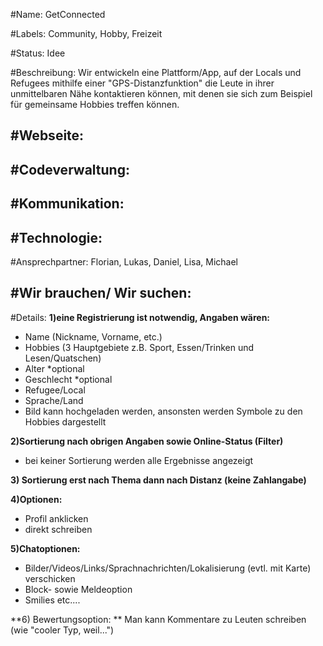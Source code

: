 #Name: 
GetConnected

#Labels: 
Community, Hobby, Freizeit

#Status: 
Idee

#Beschreibung:
Wir entwickeln eine Plattform/App, auf der Locals und Refugees mithilfe einer "GPS-Distanzfunktion" die Leute in ihrer unmittelbaren Nähe kontaktieren können, mit denen sie sich zum Beispiel für gemeinsame Hobbies treffen können.

#Webseite:
---

#Codeverwaltung:
---

#Kommunikation:
---

#Technologie:
---

#Ansprechpartner:
Florian, Lukas, Daniel, Lisa, Michael

#Wir brauchen/ Wir suchen:
---

#Details:
**1)eine Registrierung ist notwendig, Angaben wären:**
* Name (Nickname, Vorname, etc.)
* Hobbies (3 Hauptgebiete z.B. Sport, Essen/Trinken und Lesen/Quatschen)
* Alter *optional
* Geschlecht *optional
* Refugee/Local
* Sprache/Land
* Bild kann hochgeladen werden, ansonsten werden Symbole zu den Hobbies dargestellt 

**2)Sortierung nach obrigen Angaben sowie Online-Status (Filter)**
* bei keiner Sortierung werden alle Ergebnisse angezeigt 

**3) Sortierung erst nach Thema dann nach Distanz (keine Zahlangabe)**

**4)Optionen:**
* Profil anklicken
* direkt schreiben

**5)Chatoptionen:**
* Bilder/Videos/Links/Sprachnachrichten/Lokalisierung (evtl. mit Karte) verschicken
* Block- sowie Meldeoption
* Smilies
etc....

**6) Bewertungsoption: **
Man kann Kommentare zu Leuten schreiben (wie "cooler Typ, weil...")

